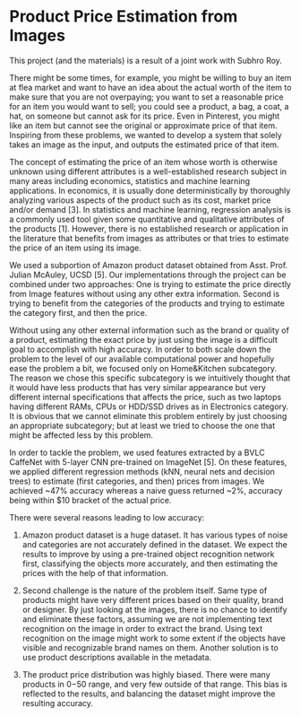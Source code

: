 # Product Price Estimation from Images

This project (and the materials) is a result of a joint work with Subhro Roy.

There might be some times, for example, you might be willing to buy an item at flea market and want to have an idea about the actual worth of the item to make sure that you are not overpaying; you want to set a reasonable price for an item you would want to sell; you could see a product, a bag, a coat, a hat, on someone but cannot ask for its price. Even in Pinterest, you might like an item but cannot see the original or approximate price of that item. Inspiring from these problems, we wanted to develop a system that solely takes an image as the input, and outputs the estimated price of that item. 

The concept of estimating the price of an item whose worth is otherwise unknown using different attributes is a well-established research subject in many areas including economics, statistics and machine learning applications. In economics, it is usually done deterministically by thoroughly analyzing various aspects of the product such as its cost, market price and/or demand [3]. In statistics and machine learning, regression analysis is a commonly used tool given some quantitative and qualitative attributes of the products [1]. However, there is no established research or application in the literature that benefits from images as attributes or that tries to estimate the price of an item using its image.

We used a subportion of Amazon product dataset obtained from Asst. Prof. Julian McAuley, UCSD [5]. Our implementations through the project can be combined under two approaches: One is trying to estimate the price directly from Image features without using any other extra information. Second is trying to benefit from the categories of the products and trying to estimate the category first, and then the price.

Without using any other external information such as the brand or quality of a product, estimating the exact price by just using the image is a difficult goal to accomplish with high accuracy. In order to both scale down the problem to the level of our available computational power and hopefully ease the problem a bit, we focused only on Home&Kitchen subcategory. The reason we chose this specific subcategory is we intuitively thought that it would have less products that has very similar appearance but very different internal specifications that affects the price, such as two laptops having different RAMs, CPUs or HDD/SSD drives as in Electronics category. It is obvious that we cannot eliminate this problem entirely by just choosing an appropriate subcategory; but at least we tried to choose the one that might be affected less by this problem.

In order to tackle the problem, we used features extracted by a BVLC CaffeNet with 5-layer CNN pre-trained on ImageNet [5]. On these features, we applied different regression methods (kNN, neural nets and decision trees) to estimate (first categories, and then) prices from images. We achieved ~47% accuracy whereas a naive guess returned ~2%, accuracy being within $10 bracket of the actual price.

There were several reasons leading to low accuracy:

1. Amazon product dataset is a huge dataset. It has various types of noise and categories are not accurately defined in the dataset. We expect the results to improve by using a pre-trained object recognition network first, classifying the objects more accurately, and then estimating the prices with the help of that information.

2. Second challenge is the nature of the problem itself. Same type of products might have very different prices based on their quality, brand or designer. By just looking at the images, there is no chance to identify and eliminate these factors, assuming we are not implementing text recognition on the image in order to extract the brand. Using text recognition on the image might work to some extent if the objects have visible and recognizable brand names on them. Another solution is to use product descriptions available in the metadata.

3. The product price distribution was highly biased. There were many products in $0-$50 range, and very few outside of that range. This bias is reflected to the results, and balancing the dataset might improve the resulting accuracy.

